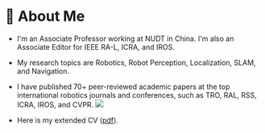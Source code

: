 # 🤖 About Me
- I'm an Associate Professor working at NUDT in China. I'm also an Associate Editor for IEEE RA-L, ICRA, and IROS.

- My research topics are Robotics, Robot Perception, Localization, SLAM, and Navigation. 

- I have published 70+ peer-reviewed academic papers at the top international robotics journals and conferences, such as TRO, RAL, RSS, ICRA, IROS, and CVPR. <a href='https://scholar.google.com/citations?user=DvrngV4AAAAJ'><img src="https://img.shields.io/endpoint?logo=Google%20Scholar&url=https%3A%2F%2Fcdn.jsdelivr.net%2Fgh%2FChen-Xieyuanli%2Fmy-home@google-scholar-stats%2Fgs_data_shieldsio.json&labelColor=f6f6f6&color=9cf&style=flat&label=citations"></a>

- Here is my extended CV ([pdf]("cv/chen_cv_2024.pdf")).


